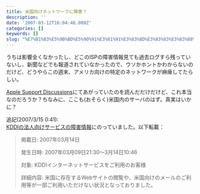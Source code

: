 ```yaml
---
title: 米国向けネットワークに障害？
description: ''
date: '2007-03-12T16:04:46.000Z'
categories: []
keywords: []
slug: "%E7%B1%B3%E5%9B%BD%E5%90%91%E3%81%91%E3%83%8D%E3%83%83%E3%83%88%E3%83%AF%E3%83%BC%E3%82%AF%E3%81%AB%E9%9A%9C%E5%AE%B3%EF%BC%9F"
---
```

うちは影響全くなかったし、どこのISPの障害情報見ても過去ログすら残っていないし、新聞などでも報道されていなかったので、ウソかホントかわからないのだけど、どうやらこの週末、アメリカ向けの特定のネットワークが麻痺してたらしい。

[Apple Support Discussions](http://discussions.info.apple.co.jp/WebX?128@616.2YnzbJADPbV.18@.f020ea3)にてあがっていたのを読んだだけだけど、これ本当なのだろうか？ちなみに、ここも(おそらく)米国内のサーバのはず。真実はいかに？

追記(2007/3/15 0:41):  
[KDDIの法人向けサービスの障害情報](http://www.kddi.com/business/service/internet/kaiin/shogai/internet_shogai_f.html)にのっていました。以下転載：

> 掲載日: 2007年03月14日  
>   
> 発生日時: 2007年03月09日21:30〜3月14日10:46  
>   
> 対象: KDDIインターネットサービスをご利用のお客様  
>   
> 詳細内容: 米国に存在するWebサイトの閲覧や、米国向けのメールのご利用等が一部ご利用いただけない状況となっておりました。